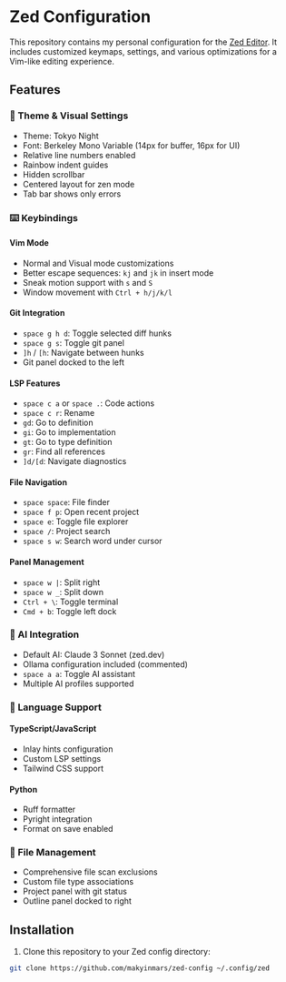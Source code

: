 # Zed Configuration

This repository contains my personal configuration for the [Zed Editor](https://zed.dev/). It includes customized keymaps, settings, and various optimizations for a Vim-like editing experience.

## Features

### 🎨 Theme & Visual Settings
- Theme: Tokyo Night
- Font: Berkeley Mono Variable (14px for buffer, 16px for UI)
- Relative line numbers enabled
- Rainbow indent guides
- Hidden scrollbar
- Centered layout for zen mode
- Tab bar shows only errors

### ⌨️ Keybindings

#### Vim Mode
- Normal and Visual mode customizations
- Better escape sequences: `kj` and `jk` in insert mode
- Sneak motion support with `s` and `S`
- Window movement with `Ctrl + h/j/k/l`

#### Git Integration
- `space g h d`: Toggle selected diff hunks
- `space g s`: Toggle git panel
- `]h` / `[h`: Navigate between hunks
- Git panel docked to the left

#### LSP Features
- `space c a` or `space .`: Code actions
- `space c r`: Rename
- `gd`: Go to definition
- `gi`: Go to implementation
- `gt`: Go to type definition
- `gr`: Find all references
- `]d/[d`: Navigate diagnostics

#### File Navigation
- `space space`: File finder
- `space f p`: Open recent project
- `space e`: Toggle file explorer
- `space /`: Project search
- `space s w`: Search word under cursor

#### Panel Management
- `space w |`: Split right
- `space w _`: Split down
- `Ctrl + \`: Toggle terminal
- `Cmd + b`: Toggle left dock

### 🤖 AI Integration
- Default AI: Claude 3 Sonnet (zed.dev)
- Ollama configuration included (commented)
- `space a a`: Toggle AI assistant
- Multiple AI profiles supported

### 🔧 Language Support

#### TypeScript/JavaScript
- Inlay hints configuration
- Custom LSP settings
- Tailwind CSS support

#### Python
- Ruff formatter
- Pyright integration
- Format on save enabled

### 📁 File Management
- Comprehensive file scan exclusions
- Custom file type associations
- Project panel with git status
- Outline panel docked to right

## Installation

1. Clone this repository to your Zed config directory:
```bash
git clone https://github.com/makyinmars/zed-config ~/.config/zed
